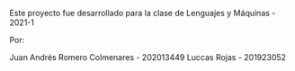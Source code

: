 Este proyecto fue desarrollado para la clase de Lenguajes y Máquinas - 2021-1

Por:

Juan Andrés Romero Colmenares - 202013449
Luccas Rojas - 201923052